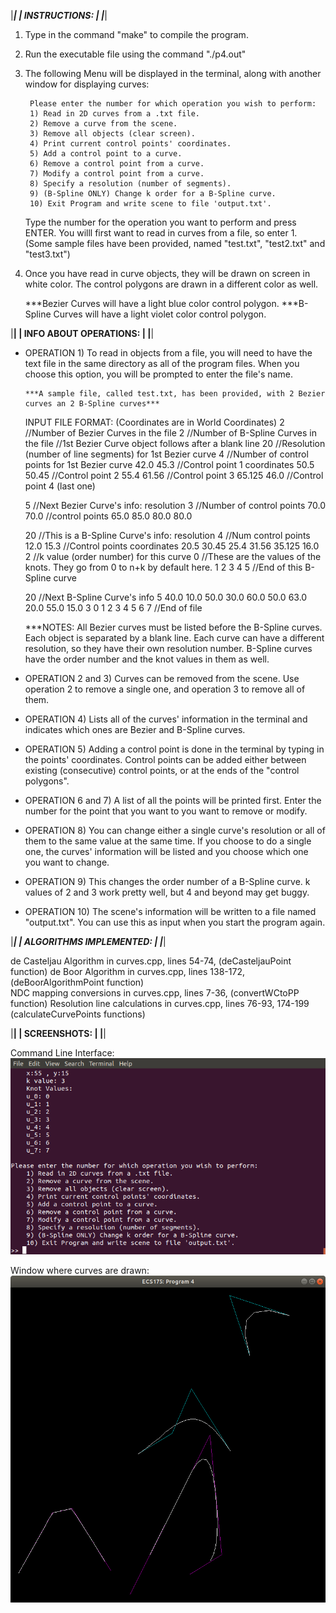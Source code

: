 
|***************|
| INSTRUCTIONS: |
|***************|

1) Type in the command "make" to compile the program.

2) Run the executable file using the command "./p4.out"

3) The following Menu will be displayed in the terminal, along with another window for displaying curves:

		Please enter the number for which operation you wish to perform: 
        1) Read in 2D curves from a .txt file.
        2) Remove a curve from the scene.
        3) Remove all objects (clear screen).
        4) Print current control points' coordinates.
        5) Add a control point to a curve.
        6) Remove a control point from a curve.
        7) Modify a control point from a curve.
        8) Specify a resolution (number of segments).
        9) (B-Spline ONLY) Change k order for a B-Spline curve.
        10) Exit Program and write scene to file 'output.txt'.


    Type the number for the operation you want to perform and press ENTER. You willl 
    first want to read in curves from a file, so enter 1.
    (Some sample files have been provided, named "test.txt", "test2.txt" and "test3.txt")

4) Once you have read in curve objects, they will be drawn on screen in white color.
   The control polygons are drawn in a different color as well. 

   ***Bezier Curves will have a light blue color control polygon.
   ***B-Spline Curves will have a light violet color control polygon.

|************************|
| INFO ABOUT OPERATIONS: |
|************************| 

  * OPERATION 1) To read in objects from a file, you will need to have the text file in the same directory
    as all of the program files. When you choose this option, you will be prompted to enter the 
    file's name. 
    	
    	***A sample file, called test.txt, has been provided, with 2 Bezier curves an 2 B-Spline curves***

    INPUT FILE FORMAT: (Coordinates are in World Coordinates)
    2             //Number of Bezier Curves in the file
    2             //Number of B-Spline Curves in the file
                  //1st Bezier Curve object follows after a blank line
    20            //Resolution (number of line segments) for 1st Bezier curve 
    4             //Number of control points for 1st Bezier curve
    42.0 45.3     //Control point 1 coordinates
    50.5 50.45    //Control point 2
    55.4 61.56    //Control point 3
    65.125 46.0   //Control point 4 (last one)

    5             //Next Bezier Curve's info: resolution
    3             //Number of control points
    70.0 70.0     //control points
    65.0 85.0
    80.0 80.0

    20            //This is a B-Spline Curve's info: resolution
    4             //Num control points
    12.0 15.3     //Control points coordinates
    20.5 30.45
    25.4 31.56
    35.125 16.0
    2             //k value (order number) for this curve
    0             //These are the values of the knots. They go from 0 to n+k by default here.
    1
    2
    3
    4
    5             //End of this B-Spline curve

    20            //Next B-Spline Curve's info
    5
    40.0 10.0
    50.0 30.0
    60.0 50.0
    63.0 20.0
    55.0 15.0
    3
    0
    1
    2
    3
    4
    5
    6
    7             //End of file


    ***NOTES: All Bezier curves must be listed before the B-Spline curves.
              Each object is separated by a blank line.
              Each curve can have a different resolution, so they have their own resolution number.
              B-Spline curves have the order number and the knot values in them as well.

  * OPERATION 2 and 3) Curves can be removed from the scene. Use operation 2 to remove a single one, 
    and operation 3 to remove all of them.

  * OPERATION 4) Lists all of the curves' information in the terminal and indicates which ones are Bezier and B-Spline curves.

  * OPERATION 5) Adding a control point is done in the terminal by typing in the points' coordinates. Control points
    can be added either between existing (consecutive) control points, or at the ends of the "control polygons".

  * OPERATION 6 and 7) A list of all the points will be printed first. Enter the number for the point
    that you want to you want to remove or modify. 

  * OPERATION 8) You can change either a single curve's resolution or all of them to the same value at the same time.
    If you choose to do a single one, the curves' information will be listed and you choose which one you want to change.

  * OPERATION 9) This changes the order number of a B-Spline curve. k values of 2 and 3 work pretty well,
    but 4 and beyond may get buggy.

  * OPERATION 10) The scene's information will be written to a file named "output.txt". You can use this as input
    when you start the program again.

|*************************|
| ALGORITHMS IMPLEMENTED: |
|*************************|

  de Casteljau Algorithm in curves.cpp, lines 54-74,                            (deCasteljauPoint function)
  de Boor Algorithm in curves.cpp, lines 138-172,                               (deBoorAlgorithmPoint function)  
  NDC mapping conversions in curves.cpp, lines 7-36,                            (convertWCtoPP function)
  Resolution line calculations in curves.cpp, lines 76-93, 174-199              (calculateCurvePoints functions) 
  
|**************|
| SCREENSHOTS: |
|**************|

Command Line Interface:
![alt text](https://github.com/marcosa97/CurveDrawer/blob/master/curve_drawer_cl.png)


Window where curves are drawn:
![alt text](https://github.com/marcosa97/CurveDrawer/blob/master/curve_drawer.png)
